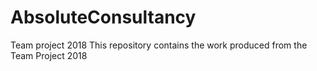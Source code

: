 # AbsoluteConsultancy
Team project 2018
This repository contains the work produced from the Team Project 2018

